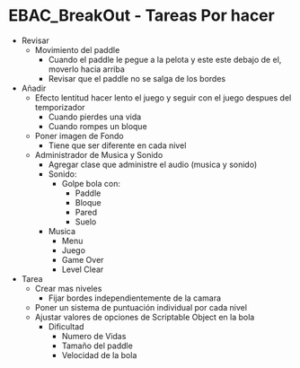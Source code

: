 # EBAC_BreakOut - Tareas Por hacer
*	Revisar
	-	Movimiento del paddle
		-	Cuando el paddle le pegue a la pelota y este este debajo de el, moverlo hacia arriba
		-	Revisar que el paddle no se salga de los bordes
*	Añadir
	-	Efecto lentitud hacer lento el juego y seguir con el juego despues del temporizador
		*	Cuando pierdes una vida
		*	Cuando rompes un bloque
	-	Poner imagen de Fondo
		*	Tiene que ser diferente en cada nivel
	-	Administrador de Musica y Sonido
		*	Agregar clase que administre el audio (musica y sonido)
		*	Sonido:
			-	Golpe bola con:
				*	Paddle
				*	Bloque
				*	Pared
				*	Suelo
		*	Musica
			-	Menu
			-	Juego
			-	Game Over
			-	Level Clear
*	Tarea
	-	Crear mas niveles
		*	Fijar bordes independientemente de la camara
	-	Poner un sistema de puntuación individual por cada nivel
	-	Ajustar valores de opciones de Scriptable Object en la bola
		*	Dificultad
			-	Numero de Vidas
			-	Tamaño del paddle
			-	Velocidad de la bola